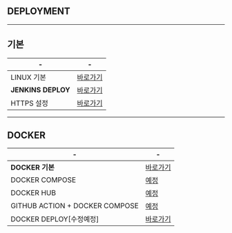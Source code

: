 DEPLOYMENT
---
---
기본
---
|-|-|
|-|-|
|LINUX 기본|[바로가기](DOCUMENT/01_)|
|**JENKINS DEPLOY**|[바로가기](DOCUMENT/02_)|
|HTTPS 설정|[바로가기](DOCUMENT/03_)|

---
DOCKER
---
|-|-|
|-|-|
|**DOCKER 기본**|[바로가기](DOCUMENT/04_)|
|DOCKER COMPOSE|[예정]()|
|DOCKER HUB|[예정]()|
|GITHUB ACTION + DOCKER COMPOSE|[예정]()|
|DOCKER DEPLOY[수정예정]|[바로가기](DOCUMENT/05_)|









